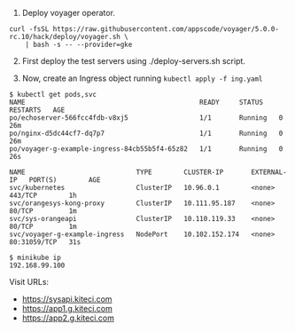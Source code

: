 1. Deploy voyager operator.

```console
curl -fsSL https://raw.githubusercontent.com/appscode/voyager/5.0.0-rc.10/hack/deploy/voyager.sh \
    | bash -s -- --provider=gke
```

2. First deploy the test servers using ./deploy-servers.sh script.

3. Now, create an Ingress object running `kubectl apply -f ing.yaml`

```console
$ kubectl get pods,svc
NAME                                            READY     STATUS    RESTARTS   AGE
po/echoserver-566fcc4fdb-v8xj5                  1/1       Running   0          26m
po/nginx-d5dc44cf7-dq7p7                        1/1       Running   0          26m
po/voyager-g-example-ingress-84cb55b5f4-65z82   1/1       Running   0          26s

NAME                            TYPE        CLUSTER-IP       EXTERNAL-IP   PORT(S)        AGE
svc/kubernetes                  ClusterIP   10.96.0.1        <none>        443/TCP        1h
svc/orangesys-kong-proxy        ClusterIP   10.111.95.187    <none>        80/TCP         1m
svc/sys-orangeapi               ClusterIP   10.110.119.33    <none>        80/TCP         1m
svc/voyager-g-example-ingress   NodePort    10.102.152.174   <none>        80:31059/TCP   31s

$ minikube ip
192.168.99.100
```


Visit URLs:
 - https://sysapi.kiteci.com
 - https://app1.g.kiteci.com
 - https://app2.g.kiteci.com
